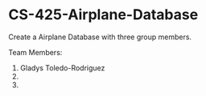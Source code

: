 # CS-425-Airplane-Database
Create a Airplane Database with three group members.

Team Members:
1) Gladys Toledo-Rodriguez
2) 
3) 
